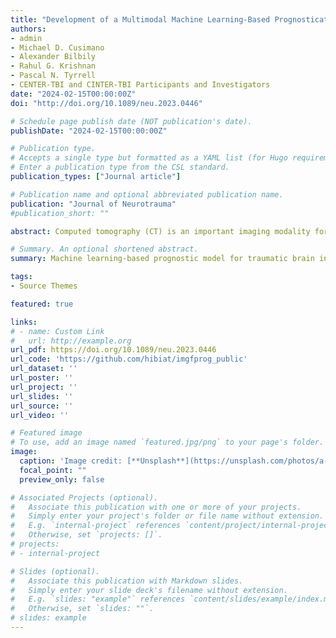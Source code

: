 ```yaml
---
title: "Development of a Multimodal Machine Learning-Based Prognostication Model for Traumatic Brain Injury : A CENTER-TBI and CINTER-TBI Study"
authors:
- admin
- Michael D. Cusimano
- Alexander Bilbily
- Rahul G. Krishnan
- Pascal N. Tyrrell
- CENTER-TBI and CINTER-TBI Participants and Investigators
date: "2024-02-15T00:00:00Z"
doi: "http://doi.org/10.1089/neu.2023.0446"

# Schedule page publish date (NOT publication's date).
publishDate: "2024-02-15T00:00:00Z"

# Publication type.
# Accepts a single type but formatted as a YAML list (for Hugo requirements).
# Enter a publication type from the CSL standard.
publication_types: ["Journal article"]

# Publication name and optional abbreviated publication name.
publication: "Journal of Neurotrauma"
#publication_short: ""

abstract: Computed tomography (CT) is an important imaging modality for guiding prognostication in patients with traumatic brain injury (TBI). However, because of the specialized expertise necessary, timely and dependable TBI prognostication based on CT imaging remains challenging. This study aimed to enhance the efficiency and reliability of TBI prognostication by employing machine learning (ML) techniques on CT images. A retrospective analysis was conducted on the Collaborative European NeuroTrauma Effectiveness Research in TBI (CENTER-TBI) data set (n = 1016). An ML-driven binary classifier was developed to predict favorable or unfavorable outcomes at 6 months post-injury. The prognostic performance was assessed using the area under the curve (AUC) over fivefold cross-validation and compared with conventional models that depend on clinical variables and CT scoring systems. An external validation was performed using the Comparative Indian Neurotrauma Effectiveness Research in Traumatic Brain Injury (CINTER-TBI) data set (n = 348). The developed model achieved superior performance without the necessity for manual CT assessments (AUC = 0.846) compared with the model based on the clinical and laboratory variables (AUC = 0.817 [95% CI 0.814–0.820]) and established CT scoring systems requiring manual interpretations (AUC = 0.829 for Marshall and 0.838 for International Mission for Prognosis and Analysis of Clinical Trials in TBI [IMPACT]). The external validation demonstrated the prognostic capacity of the developed model to be significantly better (AUC = 0.859) than the model using clinical variables (AUC = 0.809). This study established an ML-based model that provides efficient and reliable TBI prognosis based on CT scans, with potential implications for earlier intervention and improved patient outcomes.

# Summary. An optional shortened abstract.
summary: Machine learning-based prognostic model for traumatic brain injury using multimodal clinical data.

tags:
- Source Themes

featured: true

links:
# - name: Custom Link
#   url: http://example.org
url_pdf: https://doi.org/10.1089/neu.2023.0446
url_code: 'https://github.com/hibiat/imgfprog_public'
url_dataset: ''
url_poster: ''
url_project: ''
url_slides: ''
url_source: ''
url_video: ''

# Featured image
# To use, add an image named `featured.jpg/png` to your page's folder. 
image:
  caption: 'Image credit: [**Unsplash**](https://unsplash.com/photos/a-black-and-white-photo-of-various-mri-images-BDKid0yJcAk?utm_content=creditShareLink&utm_medium=referral&utm_source=unsplash)'
  focal_point: ""
  preview_only: false

# Associated Projects (optional).
#   Associate this publication with one or more of your projects.
#   Simply enter your project's folder or file name without extension.
#   E.g. `internal-project` references `content/project/internal-project/index.md`.
#   Otherwise, set `projects: []`.
# projects:
# - internal-project

# Slides (optional).
#   Associate this publication with Markdown slides.
#   Simply enter your slide deck's filename without extension.
#   E.g. `slides: "example"` references `content/slides/example/index.md`.
#   Otherwise, set `slides: ""`.
# slides: example
---
```


<!-- {{% callout note %}}
Create your slides in Markdown - click the *Slides* button to check out the example.
{{% /callout %}}

Add the publication's **full text** or **supplementary notes** here. You can use rich formatting such as including [code, math, and images](https://docs.hugoblox.com/content/writing-markdown-latex/). -->
